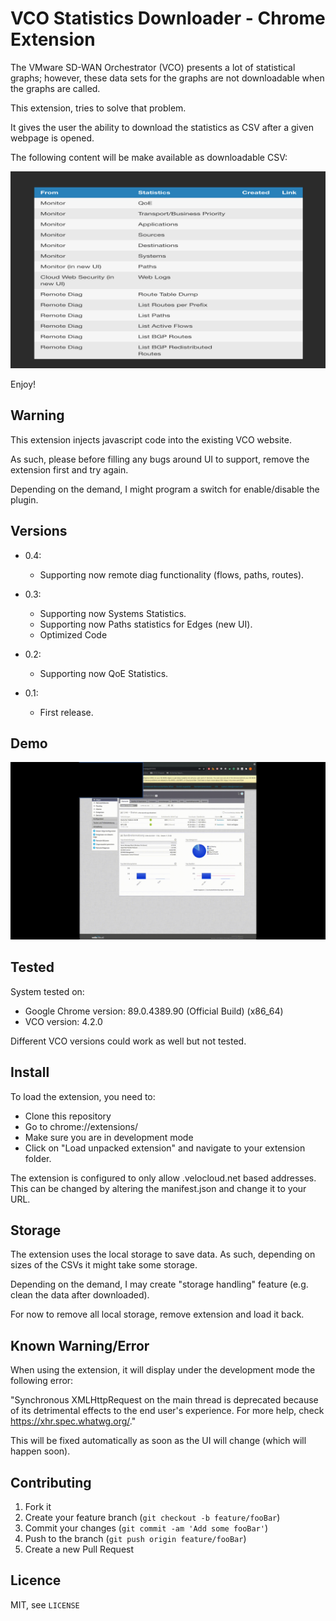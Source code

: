 VCO Statistics Downloader - Chrome Extension
=====================================
The VMware SD-WAN Orchestrator (VCO) presents a lot of statistical graphs; however, these data sets for the graphs are not downloadable when the graphs are called. 

This extension, tries to solve that problem. 

It gives the user the ability to download the statistics as CSV after a given webpage is opened.

The following content will be make available as downloadable CSV:
 
![VCO Statistics Downloader Demo](https://github.com/iddocohen/vco-stats-downloader/blob/main/screenshot.png?raw=true)

Enjoy!

## Warning

This extension injects javascript code into the existing VCO website. 

As such, please before filling any bugs around UI to support, remove the extension first and try again.

Depending on the demand, I might program a switch for enable/disable the plugin. 


## Versions

* 0.4: 
    * Supporting now remote diag functionality (flows, paths, routes).

* 0.3:
    * Supporting now Systems Statistics.
    * Supporting now Paths statistics for Edges (new UI).
    * Optimized Code
* 0.2:
    * Supporting now QoE Statistics.

* 0.1:
    * First release.

## Demo

![VCO Statistics Downloader Demo](https://github.com/iddocohen/vco-stats-downloader/blob/main/demo.gif?raw=true)

## Tested

System tested on:

* Google Chrome version: 89.0.4389.90 (Official Build) (x86_64)
* VCO version: 4.2.0 

Different VCO versions could work as well but not tested.

## Install

To load the extension, you need to:

* Clone this repository
* Go to chrome://extensions/
* Make sure you are in development mode
* Click on "Load unpacked extension" and navigate to your extension folder.

The extension is configured to only allow .velocloud.net based addresses.
This can be changed by altering the manifest.json and change it to your URL.

## Storage

The extension uses the local storage to save data. As such, depending on sizes of the CSVs it might take some storage.

Depending on the demand, I may create "storage handling" feature (e.g. clean the data after downloaded).

For now to remove all local storage, remove extension and load it back.

## Known Warning/Error

When using the extension, it will display under the development mode the following error:

"Synchronous XMLHttpRequest on the main thread is deprecated because of its detrimental effects to the end user's experience. For more help, check https://xhr.spec.whatwg.org/."

This will be fixed automatically as soon as the UI will change (which will happen soon).

## Contributing

1. Fork it
2. Create your feature branch (`git checkout -b feature/fooBar`)
3. Commit your changes (`git commit -am 'Add some fooBar'`)
4. Push to the branch (`git push origin feature/fooBar`)
5. Create a new Pull Request

## Licence
MIT, see ``LICENSE``


